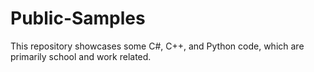 Public-Samples
==============

This repository showcases some C#, C++, and Python code, which are primarily school and work related.
